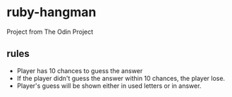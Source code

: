 # ruby-hangman
Project from The Odin Project

## rules
* Player has 10 chances to guess the answer
* If the player didn't guess the answer within 10 chances, the player lose.
* Player's guess will be shown either in used letters or in answer.